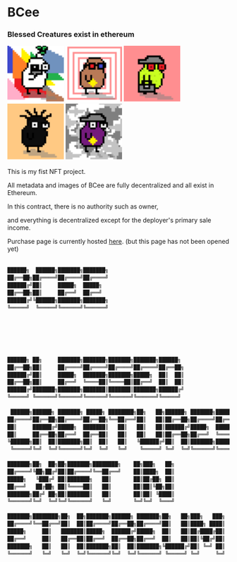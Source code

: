 # BCee

### Blessed Creatures exist in ethereum

<a href="https://github.com/95decode/BCee-contract/blob/main/images/00.svg"><img src="https://github.com/95decode/BCee-contract/blob/main/images/00.svg" width="128" height="128"/></a>
<a href="https://github.com/95decode/BCee-contract/blob/main/images/01.svg"><img src="https://github.com/95decode/BCee-contract/blob/main/images/01.svg" width="128" height="128"/></a>
<a href="https://github.com/95decode/BCee-contract/blob/main/images/02.svg"><img src="https://github.com/95decode/BCee-contract/blob/main/images/02.svg" width="128" height="128"/></a>
<a href="https://github.com/95decode/BCee-contract/blob/main/images/03.svg"><img src="https://github.com/95decode/BCee-contract/blob/main/images/03.svg" width="128" height="128"/></a>
<a href="https://github.com/95decode/BCee-contract/blob/main/images/04.svg"><img src="https://github.com/95decode/BCee-contract/blob/main/images/04.svg" width="128" height="128"/></a>

This is my fist NFT project.

All metadata and images of BCee are fully decentralized and all exist in Ethereum.

In this contract, there is no authority such as owner, 

and everything is decentralized except for the deployer's primary sale income.

Purchase page is currently hosted [here](https://95decode.github.io/BCee/). (but this page has not been opened yet)

``` js

██████╗  ██████╗███████╗███████╗                                          
██╔══██╗██╔════╝██╔════╝██╔════╝                                          
██████╔╝██║     █████╗  █████╗                                            
██╔══██╗██║     ██╔══╝  ██╔══╝                                            
██████╔╝╚██████╗███████╗███████╗                                          
╚═════╝  ╚═════╝╚══════╝╚══════╝                                          






██████╗ ██╗     ███████╗███████╗███████╗███████╗██████╗                   
██╔══██╗██║     ██╔════╝██╔════╝██╔════╝██╔════╝██╔══██╗                  
██████╔╝██║     █████╗  ███████╗███████╗█████╗  ██║  ██║                  
██╔══██╗██║     ██╔══╝  ╚════██║╚════██║██╔══╝  ██║  ██║                  
██████╔╝███████╗███████╗███████║███████║███████╗██████╔╝                  
╚═════╝ ╚══════╝╚══════╝╚══════╝╚══════╝╚══════╝╚═════╝                   
                                                                          
 ██████╗██████╗ ███████╗ █████╗ ████████╗██╗   ██╗██████╗ ███████╗███████╗
██╔════╝██╔══██╗██╔════╝██╔══██╗╚══██╔══╝██║   ██║██╔══██╗██╔════╝██╔════╝
██║     ██████╔╝█████╗  ███████║   ██║   ██║   ██║██████╔╝█████╗  ███████╗
██║     ██╔══██╗██╔══╝  ██╔══██║   ██║   ██║   ██║██╔══██╗██╔══╝  ╚════██║
╚██████╗██║  ██║███████╗██║  ██║   ██║   ╚██████╔╝██║  ██║███████╗███████║
 ╚═════╝╚═╝  ╚═╝╚══════╝╚═╝  ╚═╝   ╚═╝    ╚═════╝ ╚═╝  ╚═╝╚══════╝╚══════╝
                                                                          
███████╗██╗  ██╗██╗███████╗████████╗    ██╗███╗   ██╗                     
██╔════╝╚██╗██╔╝██║██╔════╝╚══██╔══╝    ██║████╗  ██║                     
█████╗   ╚███╔╝ ██║███████╗   ██║       ██║██╔██╗ ██║                     
██╔══╝   ██╔██╗ ██║╚════██║   ██║       ██║██║╚██╗██║                     
███████╗██╔╝ ██╗██║███████║   ██║       ██║██║ ╚████║                     
╚══════╝╚═╝  ╚═╝╚═╝╚══════╝   ╚═╝       ╚═╝╚═╝  ╚═══╝                     
                                                                          
███████╗████████╗██╗  ██╗███████╗██████╗ ███████╗██╗   ██╗███╗   ███╗     
██╔════╝╚══██╔══╝██║  ██║██╔════╝██╔══██╗██╔════╝██║   ██║████╗ ████║     
█████╗     ██║   ███████║█████╗  ██████╔╝█████╗  ██║   ██║██╔████╔██║     
██╔══╝     ██║   ██╔══██║██╔══╝  ██╔══██╗██╔══╝  ██║   ██║██║╚██╔╝██║     
███████╗   ██║   ██║  ██║███████╗██║  ██║███████╗╚██████╔╝██║ ╚═╝ ██║     
╚══════╝   ╚═╝   ╚═╝  ╚═╝╚══════╝╚═╝  ╚═╝╚══════╝ ╚═════╝ ╚═╝     ╚═╝     

```